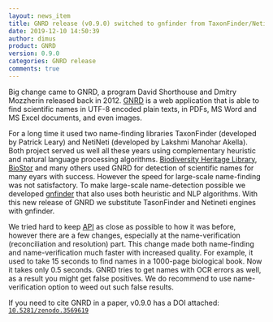 ```yaml
---
layout: news_item
title: GNRD release (v0.9.0) switched to gnfinder from TaxonFinder/NetiNeti and became 25 times faster.
date: 2019-12-10 14:50:39
author: dimus
product: GNRD
version: 0.9.0
categories: GNRD release
comments: true
---
```


Big change came to GNRD, a program David Shorthouse and Dmitry Mozzherin
released back in 2012. [GNRD](https://gnrd.globalnames.org) is a web
application that is able to find scientific names in UTF-8 encoded plain
texts, in PDFs, MS Word and MS Excel documents, and even images.

For a long time it used two name-finding libraries TaxonFinder (developed by
Patrick Leary) and NetiNeti (developed by Lakshmi Manohar Akella). Both
project served us well all these years using complementary heuristic and
natural language processing algorithms. [Biodiversity
Heritage Library](https://www.biodiversitylibrary.org/),
[BioStor](https://biostor.org/) and many others used GNRD for detection of
scientific names for many eyars with success. However the speed for
large-scale name-finding was not satisfactory. To make large-scale
name-detection possible we developed
[gnfinder](https://github/gnames/gnfinder) that also uses both heuristic and
NLP algorithms. With this new release of GNRD we substitute TasonFinder and
Netineti engines with gnfinder.

We tried hard to keep [API](http://gnrd.globalnames.org/api) as close as
possible to how it was before, however there are a few changes, especially at
the name-verification (reconciliation and resolution) part. This change made
both name-finding and name-verification much faster with increased
quality. For example, it used to take 15 seconds to find names in a 1000-page
biological book. Now it takes only 0.5 seconds. GNRD tries to get names with
OCR errors as well, as a result you might get false positives. We do
recommend to use name-verification option to weed out such false results.

If you need to cite GNRD in a paper, v0.9.0 has a DOI attached:
[`10.5281/zenodo.3569619`](https://zenodo.org/record/3569619)